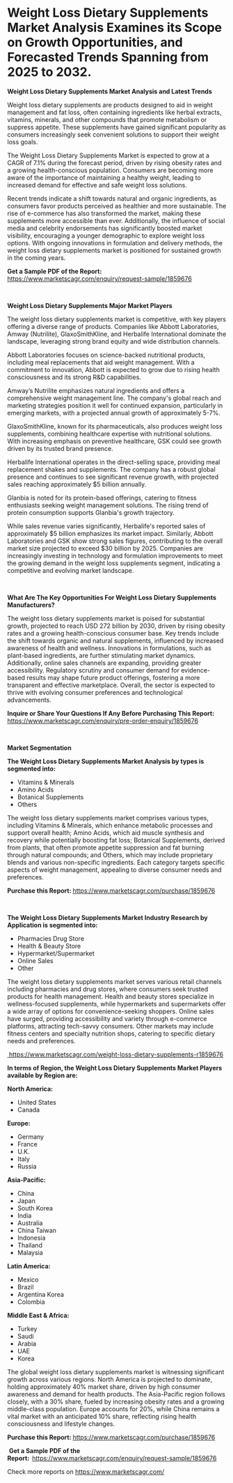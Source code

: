 <p><h1>Weight Loss Dietary Supplements Market Analysis Examines its Scope on Growth Opportunities, and Forecasted Trends Spanning from 2025 to 2032.</h1></p><p><strong>Weight Loss Dietary Supplements Market Analysis and Latest Trends</strong></p>
<p><p>Weight loss dietary supplements are products designed to aid in weight management and fat loss, often containing ingredients like herbal extracts, vitamins, minerals, and other compounds that promote metabolism or suppress appetite. These supplements have gained significant popularity as consumers increasingly seek convenient solutions to support their weight loss goals.</p><p>The Weight Loss Dietary Supplements Market is expected to grow at a CAGR of 7.1% during the forecast period, driven by rising obesity rates and a growing health-conscious population. Consumers are becoming more aware of the importance of maintaining a healthy weight, leading to increased demand for effective and safe weight loss solutions. </p><p>Recent trends indicate a shift towards natural and organic ingredients, as consumers favor products perceived as healthier and more sustainable. The rise of e-commerce has also transformed the market, making these supplements more accessible than ever. Additionally, the influence of social media and celebrity endorsements has significantly boosted market visibility, encouraging a younger demographic to explore weight loss options. With ongoing innovations in formulation and delivery methods, the weight loss dietary supplements market is positioned for sustained growth in the coming years.</p></p>
<p><strong>Get a Sample PDF of the Report:&nbsp;</strong> <a href="https://www.marketscagr.com/enquiry/request-sample/1859676?utm_campaign=3546&utm_medium=2&utm_source=Github&utm_content=ia&utm_term=07042025&utm_id=weight-loss-dietary-supplements">https://www.marketscagr.com/enquiry/request-sample/1859676</a></p>
<p>&nbsp;</p>
<p><strong>Weight Loss Dietary Supplements Major Market Players</strong></p>
<p><p>The weight loss dietary supplements market is competitive, with key players offering a diverse range of products. Companies like Abbott Laboratories, Amway (Nutrilite), GlaxoSmithKline, and Herbalife International dominate the landscape, leveraging strong brand equity and wide distribution channels.</p><p>Abbott Laboratories focuses on science-backed nutritional products, including meal replacements that aid weight management. With a commitment to innovation, Abbott is expected to grow due to rising health consciousness and its strong R&D capabilities. </p><p>Amway’s Nutrilite emphasizes natural ingredients and offers a comprehensive weight management line. The company's global reach and marketing strategies position it well for continued expansion, particularly in emerging markets, with a projected annual growth of approximately 5-7%.</p><p>GlaxoSmithKline, known for its pharmaceuticals, also produces weight loss supplements, combining healthcare expertise with nutritional solutions. With increasing emphasis on preventive healthcare, GSK could see growth driven by its trusted brand presence.</p><p>Herbalife International operates in the direct-selling space, providing meal replacement shakes and supplements. The company has a robust global presence and continues to see significant revenue growth, with projected sales reaching approximately $5 billion annually.</p><p>Glanbia is noted for its protein-based offerings, catering to fitness enthusiasts seeking weight management solutions. The rising trend of protein consumption supports Glanbia's growth trajectory.</p><p>While sales revenue varies significantly, Herbalife's reported sales of approximately $5 billion emphasizes its market impact. Similarly, Abbott Laboratories and GSK show strong sales figures, contributing to the overall market size projected to exceed $30 billion by 2025. Companies are increasingly investing in technology and formulation improvements to meet the growing demand in the weight loss supplements segment, indicating a competitive and evolving market landscape.</p></p>
<p>&nbsp;</p>
<p><strong>What Are The Key Opportunities For Weight Loss Dietary Supplements Manufacturers?</strong></p>
<p><p>The weight loss dietary supplements market is poised for substantial growth, projected to reach USD 272 billion by 2030, driven by rising obesity rates and a growing health-conscious consumer base. Key trends include the shift towards organic and natural supplements, influenced by increased awareness of health and wellness. Innovations in formulations, such as plant-based ingredients, are further stimulating market dynamics. Additionally, online sales channels are expanding, providing greater accessibility. Regulatory scrutiny and consumer demand for evidence-based results may shape future product offerings, fostering a more transparent and effective marketplace. Overall, the sector is expected to thrive with evolving consumer preferences and technological advancements.</p></p>
<p><strong>Inquire or Share Your Questions If Any Before Purchasing This Report:</strong> <a href="https://www.marketscagr.com/enquiry/pre-order-enquiry/1859676?utm_campaign=3546&utm_medium=2&utm_source=Github&utm_content=ia&utm_term=07042025&utm_id=weight-loss-dietary-supplements">https://www.marketscagr.com/enquiry/pre-order-enquiry/1859676</a></p>
<p>&nbsp;</p>
<p><strong>Market Segmentation</strong></p>
<p><strong>The Weight Loss Dietary Supplements Market Analysis by types is segmented into:</strong></p>
<p><ul><li>Vitamins & Minerals</li><li>Amino Acids</li><li>Botanical Supplements</li><li>Others</li></ul></p>
<p><p>The weight loss dietary supplements market comprises various types, including Vitamins & Minerals, which enhance metabolic processes and support overall health; Amino Acids, which aid muscle synthesis and recovery while potentially boosting fat loss; Botanical Supplements, derived from plants, that often promote appetite suppression and fat burning through natural compounds; and Others, which may include proprietary blends and various non-specific ingredients. Each category targets specific aspects of weight management, appealing to diverse consumer needs and preferences.</p></p>
<p><strong>Purchase this Report:&nbsp;</strong><a href="https://www.marketscagr.com/purchase/1859676?utm_campaign=3546&utm_medium=2&utm_source=Github&utm_content=ia&utm_term=07042025&utm_id=weight-loss-dietary-supplements">https://www.marketscagr.com/purchase/1859676</a></p>
<p>&nbsp;</p>
<p><strong>The Weight Loss Dietary Supplements Market Industry Research by Application is segmented into:</strong></p>
<p><ul><li>Pharmacies Drug Store</li><li>Health & Beauty Store</li><li>Hypermarket/Supermarket</li><li>Online Sales</li><li>Other</li></ul></p>
<p><p>The weight loss dietary supplements market serves various retail channels including pharmacies and drug stores, where consumers seek trusted products for health management. Health and beauty stores specialize in wellness-focused supplements, while hypermarkets and supermarkets offer a wide array of options for convenience-seeking shoppers. Online sales have surged, providing accessibility and variety through e-commerce platforms, attracting tech-savvy consumers. Other markets may include fitness centers and specialty nutrition shops, catering to specific dietary needs and preferences.</p></p>
<p><a href="https://www.marketscagr.com/weight-loss-dietary-supplements-r1859676?utm_campaign=3546&utm_medium=2&utm_source=Github&utm_content=ia&utm_term=07042025&utm_id=weight-loss-dietary-supplements">&nbsp;https://www.marketscagr.com/weight-loss-dietary-supplements-r1859676</a></p>
<p><strong>In terms of Region, the Weight Loss Dietary Supplements Market Players available by Region are:</strong></p>
<p>
    <p> <strong> North America: </strong>
        <ul>
            <li>United States</li>
            <li>Canada</li>
        </ul>
        </p> 
    <p> <strong> Europe: </strong>
        <ul>
            <li>Germany</li>
            <li>France</li>
            <li>U.K.</li>
            <li>Italy</li>
            <li>Russia</li>
        </ul>
        </p> 
    <p> <strong> Asia-Pacific: </strong>
        <ul>
            <li>China</li>
            <li>Japan</li>
            <li>South Korea</li>
            <li>India</li>
            <li>Australia</li>
            <li>China Taiwan</li>
            <li>Indonesia</li>
            <li>Thailand</li>
            <li>Malaysia</li>
        </ul>
        </p> 
    <p> <strong> Latin America: </strong>
        <ul>
            <li>Mexico</li>
            <li>Brazil</li>
            <li>Argentina Korea</li>
            <li>Colombia</li>
        </ul>
        </p> 
    <p> <strong> Middle East & Africa: </strong>
        <ul>
            <li>Turkey</li>
            <li>Saudi</li>
            <li>Arabia</li>
            <li>UAE</li>
            <li>Korea</li>
        </ul>
    </p>
    </p>
<p><p>The global weight loss dietary supplements market is witnessing significant growth across various regions. North America is projected to dominate, holding approximately 40% market share, driven by high consumer awareness and demand for health products. The Asia-Pacific region follows closely, with a 30% share, fueled by increasing obesity rates and a growing middle-class population. Europe accounts for 20%, while China remains a vital market with an anticipated 10% share, reflecting rising health consciousness and lifestyle changes.</p></p>
<p><strong>Purchase this Report: </strong><a href="https://www.marketscagr.com/purchase/1859676?utm_campaign=3546&utm_medium=2&utm_source=Github&utm_content=ia&utm_term=07042025&utm_id=weight-loss-dietary-supplements">https://www.marketscagr.com/purchase/1859676</a></p>
<p>&nbsp;<strong>Get a Sample PDF of the Report:&nbsp;&nbsp;</strong><a href="https://www.marketscagr.com/enquiry/request-sample/1859676?utm_campaign=3546&utm_medium=2&utm_source=Github&utm_content=ia&utm_term=07042025&utm_id=weight-loss-dietary-supplements">https://www.marketscagr.com/enquiry/request-sample/1859676</a></p>
<p><strong></strong></p>
<p>Check more reports on <a href="https://www.marketscagr.com/?utm_campaign=3546&utm_medium=2&utm_source=Github&utm_content=ia&utm_term=07042025&utm_id=weight-loss-dietary-supplements">https://www.marketscagr.com/</a></p>